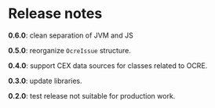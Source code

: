 # Release notes

**0.6.0**: clean separation of JVM and JS


**0.5.0**: reorganize `OcreIssue` structure.


**0.4.0**: support CEX data sources for classes related to OCRE.

**0.3.0**:  update libraries.

**0.2.0**:  test release not suitable for production work.
